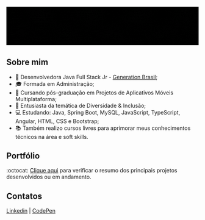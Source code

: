 <div align="center">
  
  ![Gif](https://github.com/deniseanjos/deniseanjos/blob/main/DAGif.gif?raw=true "Cabeçalho do Perfil - Denise Anjos - Sejam bem-vindes ao meu GitHub")
  
</div>

## Sobre mim

- :pushpin: Desenvolvedora Java Full Stack Jr - [Generation Brasil](https://brazil.generation.org);
- :mortar_board: Formada em Administração;
- :brain: Cursando pós-graduação em Projetos de Aplicativos Móveis Multiplataforma;
- :rainbow: Entusiasta da temática de Diversidade & Inclusão;
- :computer: Estudando: Java, Spring Boot, MySQL, JavaScript, TypeScript, Angular, HTML, CSS e Bootstrap;
- :books: Também realizo cursos livres para aprimorar meus conhecimentos técnicos na área e soft skills.

## Portfólio

:octocat: [Clique aqui](https://github.com/deniseanjos/portfolio) para verificar o resumo dos principais projetos desenvolvidos ou em andamento.

## Contatos

[Linkedin](https://www.linkedin.com/in/deniseanjos/) | [CodePen](https://codepen.io/deniseanjos)


